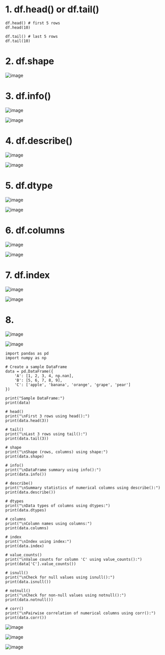 # 1. df.head() or df.tail()

    df.head() # first 5 rows
    df.head(10)
    
    df.tail() # last 5 rows
    df.tail(10)

# 2. df.shape

![image](https://user-images.githubusercontent.com/60442877/232264414-4be710dc-a9aa-4559-962b-c623995f8133.png)

# 3. df.info()

![image](https://user-images.githubusercontent.com/60442877/232264445-024c752c-faf9-4ff5-a947-a69794a0bcca.png)

![image](https://user-images.githubusercontent.com/60442877/232264502-d11f1b31-eb11-4d23-9081-cbe89068251e.png)

# 4. df.describe()

![image](https://user-images.githubusercontent.com/60442877/232264812-772cbbe6-5458-4287-a4b8-fd962578550b.png)

![image](https://user-images.githubusercontent.com/60442877/232264817-d9dbdf29-1059-4095-a0ad-196a2c747f52.png)

# 5. df.dtype

![image](https://user-images.githubusercontent.com/60442877/232264879-7f50f099-f6b1-4fc7-8feb-dc0a29ce5fc4.png)

![image](https://user-images.githubusercontent.com/60442877/232264937-b3955a16-ca9d-417c-b62e-01197fb6fb76.png)

# 6. df.columns

![image](https://user-images.githubusercontent.com/60442877/232264985-cea7419d-9b65-434e-ad4f-64fcacd3e135.png)

![image](https://user-images.githubusercontent.com/60442877/232264990-421384e6-9c8a-40ae-920d-19bace58196a.png)

# 7. df.index

![image](https://user-images.githubusercontent.com/60442877/232265060-dd8c70d1-a676-4844-8fb3-86be411694d8.png)

![image](https://user-images.githubusercontent.com/60442877/232265066-9aac5509-207f-4523-8430-62af0bb5e2a1.png)

# 8.

![image](https://user-images.githubusercontent.com/60442877/231036438-2a2e1e6e-f2d0-4288-a3da-061fc9c9c323.png)

![image](https://user-images.githubusercontent.com/60442877/231036469-373253a4-84a8-4137-bc27-74be4624aae3.png)

    import pandas as pd
    import numpy as np

    # Create a sample DataFrame
    data = pd.DataFrame({
        'A': [1, 2, 3, 4, np.nan],
        'B': [5, 6, 7, 8, 9],
        'C': ['apple', 'banana', 'orange', 'grape', 'pear']
    })

    print("Sample DataFrame:")
    print(data)

    # head()
    print("\nFirst 3 rows using head():")
    print(data.head(3))

    # tail()
    print("\nLast 3 rows using tail():")
    print(data.tail(3))

    # shape
    print("\nShape (rows, columns) using shape:")
    print(data.shape)

    # info()
    print("\nDataFrame summary using info():")
    print(data.info())

    # describe()
    print("\nSummary statistics of numerical columns using describe():")
    print(data.describe())

    # dtypes
    print("\nData types of columns using dtypes:")
    print(data.dtypes)

    # columns
    print("\nColumn names using columns:")
    print(data.columns)

    # index
    print("\nIndex using index:")
    print(data.index)

    # value_counts()
    print("\nValue counts for column 'C' using value_counts():")
    print(data['C'].value_counts())

    # isnull()
    print("\nCheck for null values using isnull():")
    print(data.isnull())

    # notnull()
    print("\nCheck for non-null values using notnull():")
    print(data.notnull())

    # corr()
    print("\nPairwise correlation of numerical columns using corr():")
    print(data.corr())

![image](https://user-images.githubusercontent.com/60442877/231044390-958449b0-0b47-4748-b0bd-6006e7ebd7e0.png)

![image](https://user-images.githubusercontent.com/60442877/231044480-2bf367d3-316f-4f0c-a6cc-ef65dab17f4b.png)

![image](https://user-images.githubusercontent.com/60442877/231044509-1b1dd2f1-079a-4d2e-bc59-9e47f64b2da9.png)



